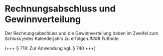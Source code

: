# Rechnungsabschluss und Gewinnverteilung

Der Rechnungsabschluss und die Gewinnverteilung haben im Zweifel zum Schluss jedes Kalenderjahrs zu erfolgen.#### Fußnote

(+++ § 718: Zur Anwendung vgl. § 740 +++) 

